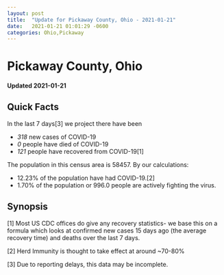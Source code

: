 ```yaml
---
layout: post
title:  "Update for Pickaway County, Ohio - 2021-01-21"
date:   2021-01-21 01:01:29 -0600
categories: Ohio,Pickaway
---
```


# Pickaway County, Ohio
#### Updated 2021-01-21

## Quick Facts

In the last 7 days[3] we project there have been
- *318* new cases of COVID-19
- *0* people have died of COVID-19
- *121* people have recovered from COVID-19[1]

The population in this census area is 58457. By our calculations:
- 12.23% of the population have had COVID-19.[2]
- 1.70% of the population or 996.0 people are actively fighting the virus.

## Synopsis




[1] Most US CDC offices do give any recovery statistics- we base this on a formula which looks at confirmed new cases
15 days ago (the average recovery time) and deaths over the last 7 days.

[2] Herd Immunity is thought to take effect at around ~70-80%

[3] Due to reporting delays, this data may be incomplete.
 
    